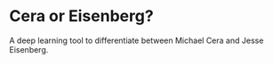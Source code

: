 # Cera or Eisenberg?

A deep learning tool to differentiate between Michael Cera and Jesse Eisenberg.
